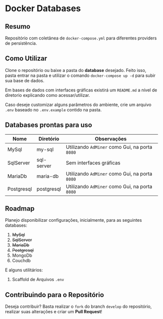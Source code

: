 # Docker Databases

## Resumo

Repositório com coletânea de `docker-compose.yml` para diferentes providers de persistência.

## Como Utilizar

Clone o repositório ou baixe a pasta do **database** desejado. Feito isso, pasta entrar na pasta e utilizar o comando `docker-compose up -d` para subir sua base de dados.

Em bases de dados com interfaces gráficas existirá um `README.md` a nível de diretorio explicando como acessar/utilizar.

Caso deseje customizar alguns parâmetros do ambiente, crie um arquivo `.env` baseado no `.env.example` contido na pasta.

## Databases prontas para uso

| Nome | Diretório | Observações |
| ---- | --------- | ----------- |
| MySql | my-sql | Utilizando `AdMiner` como Gui, na porta `8080` |
| SqlServer | sql-server | Sem interfaces gráficas |
| MariaDb | maria-db | Utilizando `AdMiner` como Gui, na porta `8080` |
| Postgresql | postgresql | Utilizando `AdMiner` como Gui, na porta `8080` |

## Roadmap

Planejo disponibilizar configurações, inicialmente, para as seguintes databases:

1. ~~MySql~~
2. ~~SqlServer~~
3. ~~MariaDb~~
4. ~~Postgresql~~
5. MongoDb
6. Couchdb

E alguns utilitários:

1. Scaffold de Arquivos `.env`

## Contribuindo para o Repositório

Deseja contribuir? Basta realizar o `fork` do branch `develop` do repositório, realizar suas alterações e criar um **Pull Request**!
